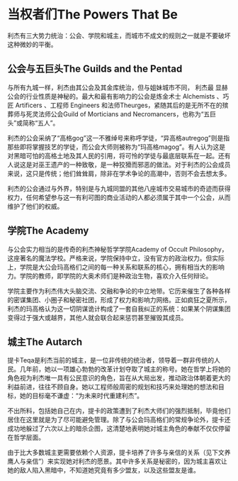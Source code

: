 # 当权者们The Powers That Be

利杰有三大势力统治：公会、学院和城主，而城市不成文的规则之一就是不要破坏这种微妙的平衡。

## 公会与五巨头The Guilds and the Pentad

与所有九城一样，利杰由其公会及其金库统治，但与姐妹城市不同， 利杰最
显赫公会的行业性质是神秘的。最大和最有影响力的公会是炼金术士 Alchemists
、巧匠 Artificers 、工程师 Engineers
和法师Theurges，紧随其后的是无所不在的殡葬师与死灵法师公会Guild of
Morticians and Necromancers，也称为“五巨头”或简称“五人”。

利杰的公会采纳了“高格gog”这一不雅绰号来称呼学徒，“异高格autregog”则是指那些即将掌握技艺的学徒，而公会大师则被称为“玛高格magog”。有人认为这是对黑暗可怕的高格土地及其人民的引用，将可怜的学徒与最底层联系在一起。还有人说这是对巫王遗产的一种致敬，是一种狡猾而邪恶的做法。对于利杰的公会成员来说，这只是传统；他们耸耸肩，除非在学术争论的高潮中，否则不会去想太多。

利杰的公会通过与外界，特别是与九城同盟的其他八座城市交易城市的奇迹而获得权力，任何希望参与这一有利可图的商业活动的人都必须属于其中一个公会，从而维护了他们的权威。

## 学院The Academy

与公会实力相当的是传奇的利杰神秘哲学学院Academy of Occult
Philosophy，这座著名的魔法学校。严格来说，学院保持中立，没有官方的政治权力。但实际上，学院是大公会玛高格们之间的每一种关系和联系的核心，拥有相当大的影响力。学院的教师，即学院的大奥术师们是种政治生物，喜欢介入任何辩论。

学院主要作为利杰伟大头脑交流、交融和争论的中立地带。它历来催生了各种各样的密谋集团、小圈子和秘密社团，形成了权力和影响力网络。正如疯狂之夏所示，利杰的玛高格认为这一切阴谋诡计构成了一套自我纠正的系统：如果某个阴谋集团变得过于强大或越界，其他人就会联合起来惩罚甚至摧毁其成员。

## 城主The Autarch

提卡Teqa是利杰当前的城主，是一位非传统的统治者，领导着一群非传统的人民。几年前，她以一项雄心勃勃的改革计划夺取了城主的称号。她在哲学上将她的角色视为利杰唯一具有公民意识的角色，旨在从大局出发，推动政治体朝着更大的利益前进，往往不顾自身。她以工程师般周密的规划和技巧来处理她的想法和目标，她的目标毫不谦虚：“为未来时代重建利杰”。

不出所料，包括她自己在内，提卡的政策遭到了利杰大师们的强烈抵制，毕竟他们居住在这里就是为了尽可能避免管理。除了与公会玛高格们的常规争论外，提卡还成功地躲过了六次以上的暗杀企图，这清楚地表明她对城主角色的奉献不仅仅停留在哲学层面。

由于比大多数城主更需要依赖个人资源，提卡培养了许多与亲信的关系（见下文养鹰人与亲信”）来实现她对利杰的愿景。其中许多关系是秘密的，因为城主喜欢让她的敌人陷入黑暗中，不知道她究竟有多少盟友，以及这些盟友是谁。
